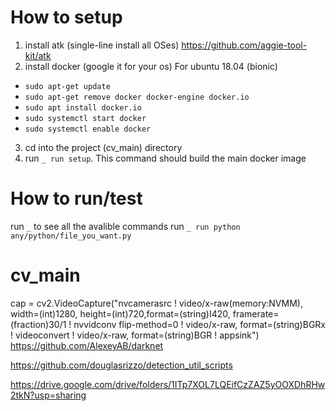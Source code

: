 # How to setup
1. install atk (single-line install all OSes) https://github.com/aggie-tool-kit/atk
2. install docker (google it for your os)
For ubuntu 18.04 (bionic)
- `sudo apt-get update`
- `sudo apt-get remove docker docker-engine docker.io`
- `sudo apt install docker.io`
- `sudo systemctl start docker`
- `sudo systemctl enable docker`
3. cd into the project (cv_main) directory
4. run `_ run setup`. This command should build the main docker image

# How to run/test
run `_` to see all the avalible commands
run `_ run python any/python/file_you_want.py`

# cv_main
cap = cv2.VideoCapture("nvcamerasrc ! video/x-raw(memory:NVMM), width=(int)1280, height=(int)720,format=(string)I420, framerate=(fraction)30/1 ! nvvidconv flip-method=0 ! video/x-raw, format=(string)BGRx ! videoconvert ! video/x-raw, format=(string)BGR ! appsink")
https://github.com/AlexeyAB/darknet

https://github.com/douglasrizzo/detection_util_scripts

https://drive.google.com/drive/folders/1ITp7XOL7LQEifCzZAZ5yOOXDhRHw2tkN?usp=sharing

